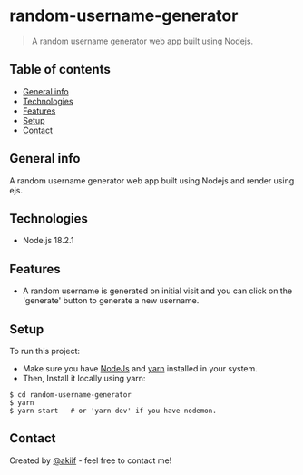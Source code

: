# random-username-generator

> A random username generator web app built using Nodejs.

## Table of contents

-   [General info](#general-info)
-   [Technologies](#technologies)
-   [Features](#features)
-   [Setup](#setup)
-   [Contact](#contact)

## General info

A random username generator web app built using Nodejs and render using ejs.

## Technologies

-   Node.js 18.2.1

## Features
-   A random username is generated on initial visit and you can click on the 'generate' button to generate a new username.

## Setup

To run this project:

-   Make sure you have [NodeJs](https://nodejs.org/en/) and [yarn](https://yarnpkg.com/) installed in your system.
-   Then, Install it locally using yarn:

```
$ cd random-username-generator
$ yarn
$ yarn start   # or 'yarn dev' if you have nodemon.
```

## Contact

Created by [@akiif](https://akiif.dev/) - feel free to contact me!